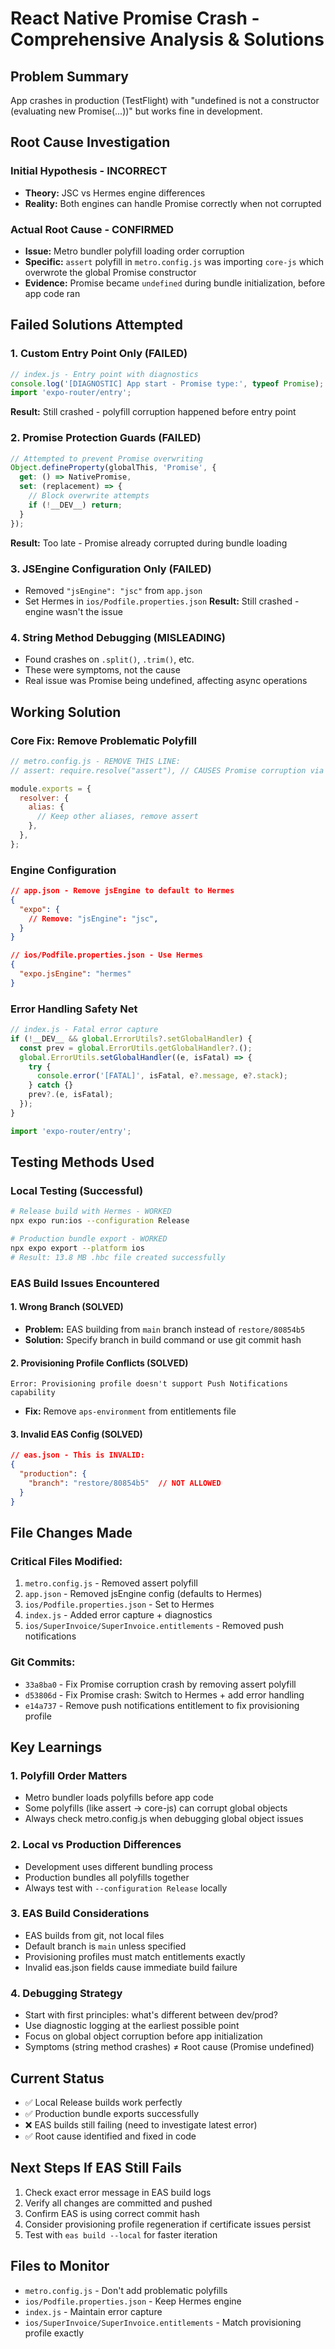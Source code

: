 # React Native Promise Crash - Comprehensive Analysis & Solutions

## Problem Summary
App crashes in production (TestFlight) with "undefined is not a constructor (evaluating new Promise(...))" but works fine in development.

## Root Cause Investigation

### Initial Hypothesis - INCORRECT
- **Theory:** JSC vs Hermes engine differences
- **Reality:** Both engines can handle Promise correctly when not corrupted

### Actual Root Cause - CONFIRMED
- **Issue:** Metro bundler polyfill loading order corruption
- **Specific:** `assert` polyfill in `metro.config.js` was importing `core-js` which overwrote the global Promise constructor
- **Evidence:** Promise became `undefined` during bundle initialization, before app code ran

## Failed Solutions Attempted

### 1. Custom Entry Point Only (FAILED)
```javascript
// index.js - Entry point with diagnostics
console.log('[DIAGNOSTIC] App start - Promise type:', typeof Promise);
import 'expo-router/entry';
```
**Result:** Still crashed - polyfill corruption happened before entry point

### 2. Promise Protection Guards (FAILED)
```javascript
// Attempted to prevent Promise overwriting
Object.defineProperty(globalThis, 'Promise', {
  get: () => NativePromise,
  set: (replacement) => {
    // Block overwrite attempts
    if (!__DEV__) return;
  }
});
```
**Result:** Too late - Promise already corrupted during bundle loading

### 3. JSEngine Configuration Only (FAILED)
- Removed `"jsEngine": "jsc"` from `app.json`
- Set Hermes in `ios/Podfile.properties.json`
**Result:** Still crashed - engine wasn't the issue

### 4. String Method Debugging (MISLEADING)
- Found crashes on `.split()`, `.trim()`, etc.
- These were symptoms, not the cause
- Real issue was Promise being undefined, affecting async operations

## Working Solution

### Core Fix: Remove Problematic Polyfill
```javascript
// metro.config.js - REMOVE THIS LINE:
// assert: require.resolve("assert"), // CAUSES Promise corruption via core-js

module.exports = {
  resolver: {
    alias: {
      // Keep other aliases, remove assert
    },
  },
};
```

### Engine Configuration
```json
// app.json - Remove jsEngine to default to Hermes
{
  "expo": {
    // Remove: "jsEngine": "jsc",
  }
}
```

```json
// ios/Podfile.properties.json - Use Hermes
{
  "expo.jsEngine": "hermes"
}
```

### Error Handling Safety Net
```javascript
// index.js - Fatal error capture
if (!__DEV__ && global.ErrorUtils?.setGlobalHandler) {
  const prev = global.ErrorUtils.getGlobalHandler?.();
  global.ErrorUtils.setGlobalHandler((e, isFatal) => {
    try {
      console.error('[FATAL]', isFatal, e?.message, e?.stack);
    } catch {}
    prev?.(e, isFatal);
  });
}

import 'expo-router/entry';
```

## Testing Methods Used

### Local Testing (Successful)
```bash
# Release build with Hermes - WORKED
npx expo run:ios --configuration Release

# Production bundle export - WORKED  
npx expo export --platform ios
# Result: 13.8 MB .hbc file created successfully
```

### EAS Build Issues Encountered

#### 1. Wrong Branch (SOLVED)
- **Problem:** EAS building from `main` branch instead of `restore/80854b5`
- **Solution:** Specify branch in build command or use git commit hash

#### 2. Provisioning Profile Conflicts (SOLVED)
```
Error: Provisioning profile doesn't support Push Notifications capability
```
- **Fix:** Remove `aps-environment` from entitlements file

#### 3. Invalid EAS Config (SOLVED)
```json
// eas.json - This is INVALID:
{
  "production": {
    "branch": "restore/80854b5"  // NOT ALLOWED
  }
}
```

## File Changes Made

### Critical Files Modified:
1. `metro.config.js` - Removed assert polyfill
2. `app.json` - Removed jsEngine config (defaults to Hermes)
3. `ios/Podfile.properties.json` - Set to Hermes
4. `index.js` - Added error capture + diagnostics
5. `ios/SuperInvoice/SuperInvoice.entitlements` - Removed push notifications

### Git Commits:
- `33a8ba0` - Fix Promise corruption crash by removing assert polyfill
- `d53806d` - Fix Promise crash: Switch to Hermes + add error handling  
- `e14a737` - Remove push notifications entitlement to fix provisioning profile

## Key Learnings

### 1. Polyfill Order Matters
- Metro bundler loads polyfills before app code
- Some polyfills (like assert → core-js) can corrupt global objects
- Always check metro.config.js when debugging global object issues

### 2. Local vs Production Differences  
- Development uses different bundling process
- Production bundles all polyfills together
- Always test with `--configuration Release` locally

### 3. EAS Build Considerations
- EAS builds from git, not local files
- Default branch is `main` unless specified
- Provisioning profiles must match entitlements exactly
- Invalid eas.json fields cause immediate build failure

### 4. Debugging Strategy
- Start with first principles: what's different between dev/prod?
- Use diagnostic logging at the earliest possible point
- Focus on global object corruption before app initialization
- Symptoms (string method crashes) ≠ Root cause (Promise undefined)

## Current Status
- ✅ Local Release builds work perfectly
- ✅ Production bundle exports successfully  
- ❌ EAS builds still failing (need to investigate latest error)
- ✅ Root cause identified and fixed in code

## Next Steps If EAS Still Fails
1. Check exact error message in EAS build logs
2. Verify all changes are committed and pushed
3. Confirm EAS is using correct commit hash
4. Consider provisioning profile regeneration if certificate issues persist
5. Test with `eas build --local` for faster iteration

## Files to Monitor
- `metro.config.js` - Don't add problematic polyfills
- `ios/Podfile.properties.json` - Keep Hermes engine
- `index.js` - Maintain error capture
- `ios/SuperInvoice/SuperInvoice.entitlements` - Match provisioning profile exactly